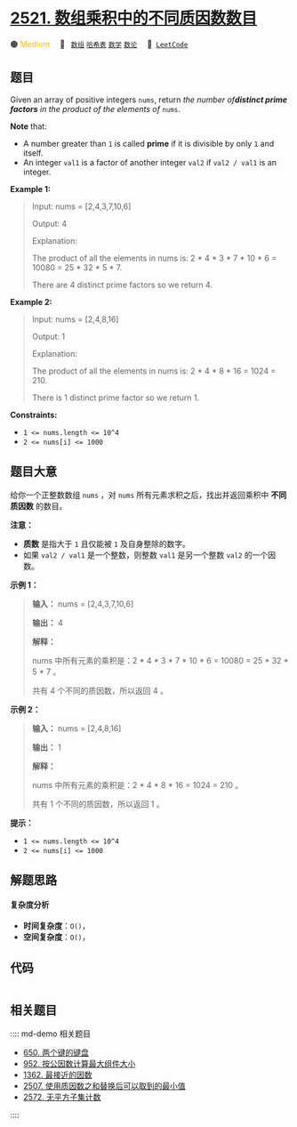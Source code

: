 # [2521. 数组乘积中的不同质因数数目](https://leetcode.com/problems/distinct-prime-factors-of-product-of-array)

🟠 <font color=#ffb800>Medium</font>&emsp; 🔖&ensp; [`数组`](/leetcode/outline/tag/array.md) [`哈希表`](/leetcode/outline/tag/hash-table.md) [`数学`](/leetcode/outline/tag/math.md) [`数论`](/leetcode/outline/tag/number-theory.md)&emsp; 🔗&ensp;[`LeetCode`](https://leetcode.com/problems/distinct-prime-factors-of-product-of-array)


## 题目

Given an array of positive integers `nums`, return _the number of**distinct
prime factors** in the product of the elements of_ `nums`.

**Note** that:

  * A number greater than `1` is called **prime** if it is divisible by only `1` and itself.
  * An integer `val1` is a factor of another integer `val2` if `val2 / val1` is an integer.



**Example 1:**

> Input: nums = [2,4,3,7,10,6]
> 
> Output: 4
> 
> Explanation:
> 
> The product of all the elements in nums is: 2 * 4 * 3 * 7 * 10 * 6 = 10080 = 25 * 32 * 5 * 7.
> 
> There are 4 distinct prime factors so we return 4.

**Example 2:**

> Input: nums = [2,4,8,16]
> 
> Output: 1
> 
> Explanation:
> 
> The product of all the elements in nums is: 2 * 4 * 8 * 16 = 1024 = 210.
> 
> There is 1 distinct prime factor so we return 1.

**Constraints:**

  * `1 <= nums.length <= 10^4`
  * `2 <= nums[i] <= 1000`


## 题目大意

给你一个正整数数组 `nums` ，对 `nums` 所有元素求积之后，找出并返回乘积中 **不同质因数** 的数目。

**注意：**

  * **质数** 是指大于 `1` 且仅能被 `1` 及自身整除的数字。
  * 如果 `val2 / val1` 是一个整数，则整数 `val1` 是另一个整数 `val2` 的一个因数。



**示例 1：**

> 
> 
> 
> 
> 
> **输入：** nums = [2,4,3,7,10,6]
> 
> **输出：** 4
> 
> **解释：**
> 
> nums 中所有元素的乘积是：2 * 4 * 3 * 7 * 10 * 6 = 10080 = 25 * 32 * 5 * 7 。
> 
> 共有 4 个不同的质因数，所以返回 4 。
> 
> 

**示例 2：**

> 
> 
> 
> 
> 
> **输入：** nums = [2,4,8,16]
> 
> **输出：** 1
> 
> **解释：**
> 
> nums 中所有元素的乘积是：2 * 4 * 8 * 16 = 1024 = 210 。
> 
> 共有 1 个不同的质因数，所以返回 1 。



**提示：**

  * `1 <= nums.length <= 10^4`
  * `2 <= nums[i] <= 1000`


## 解题思路

#### 复杂度分析

- **时间复杂度**：`O()`，
- **空间复杂度**：`O()`，

## 代码

```javascript

```

## 相关题目

:::: md-demo 相关题目
- [650. 两个键的键盘](https://leetcode.com/problems/2-keys-keyboard)
- [952. 按公因数计算最大组件大小](https://leetcode.com/problems/largest-component-size-by-common-factor)
- [1362. 最接近的因数](https://leetcode.com/problems/closest-divisors)
- [2507. 使用质因数之和替换后可以取到的最小值](https://leetcode.com/problems/smallest-value-after-replacing-with-sum-of-prime-factors)
- [2572. 无平方子集计数](https://leetcode.com/problems/count-the-number-of-square-free-subsets)

::::
